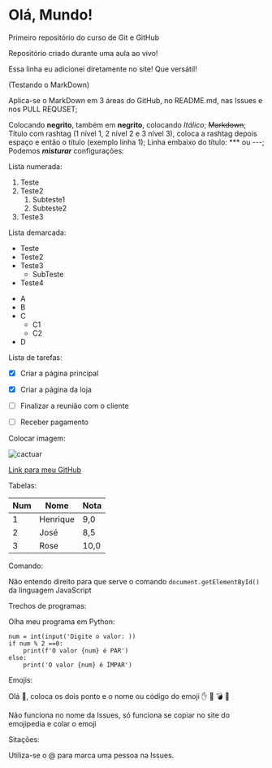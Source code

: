 # Olá, Mundo!
 Primeiro repositório do curso de Git e GitHub

Repositório criado durante uma aula ao vivo!

Essa linha eu adicionei diretamente no site! Que versátil!

(Testando o MarkDown)

Aplica-se o MarkDown em 3 áreas do GitHub, no README.md, nas Issues e nos PULL REQUSET;

Colocando **negrito**, também em __negrito__, colocando *Itálico*;
~~Markdown~~;
Título com rashtag (1 nível 1, 2 nível 2 e 3 nível 3), coloca a rashtag depois espaço e então o título (exemplo linha 1);
Linha embaixo do título: *** ou ---;
Podemos __*misturar*__ configurações:

Lista numerada:

1. Teste
1. Teste2
   1. Subteste1
   2. Subteste2
1. Teste3

Lista demarcada:

* Teste
* Teste2
* Teste3
   * SubTeste
* Teste4

- A
- B
- C
   - C1
   - C2
- D

Lista de tarefas:

- [x] Criar a página principal
- [x] Criar a página da loja
- [ ] Finalizar a reunião com o cliente
- [ ] Receber pagamento


Colocar imagem:

![cactuar](https://user-images.githubusercontent.com/85687474/124476253-fc154b00-dd78-11eb-9746-dda1b0fddd8b.jpg)

[Link para meu GitHub](https://github.com/HenriqueCabrobo)

Tabelas:

Num | Nome | Nota
---|---|---
1 | Henrique | 9,0
2 | José | 8,5
3 | Rose | 10,0

Comando:

Não entendo direito para que serve o comando `document.getElementById()` da linguagem JavaScript

Trechos de programas:

Olha meu programa em Python:

```
num = int(input('Digite o valor: ))
if num % 2 ==0:
    print(f'O valor {num} é PAR')
else:
    print('O valor {num} é ÍMPAR')
```

Emojis:

Olá 🖖, coloca os dois ponto e o nome ou código do emoji
✋ 👀 💣 💪

Não funciona no nome da Issues, só funciona se copiar no site do emojipedia e colar o emoji

Sitações:

Utiliza-se o @ para marca uma pessoa na Issues.


